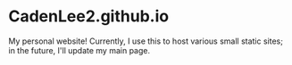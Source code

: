 # CadenLee2.github.io

My personal website! Currently, I use this to host various small static sites;
in the future, I'll update my main page.
